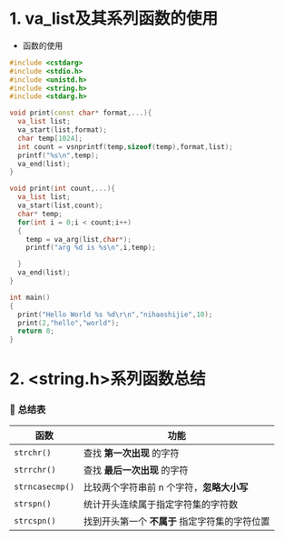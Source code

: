 # 1. va_list及其系列函数的使用

- 函数的使用

```cpp
#include <cstdarg>
#include <stdio.h>
#include <unistd.h>
#include <string.h>
#include <stdarg.h>

void print(const char* format,...){
  va_list list;
  va_start(list,format);
  char temp[1024];
  int count = vsnprintf(temp,sizeof(temp),format,list);
  printf("%s\n",temp);
  va_end(list);
}

void print(int count,...){
  va_list list;
  va_start(list,count);
  char* temp;
  for(int i = 0;i < count;i++)
  {
    temp = va_arg(list,char*);
    printf("arg %d is %s\n",i,temp);

  }
  va_end(list);
}

int main()
{
  print("Hello World %s %d\r\n","nihaoshijie",10);
  print(2,"hello","world");
  return 0;
}
```

# 2. <string.h>系列函数总结
### 🎯 **总结表**

| 函数              | 功能                         |
| --------------- | -------------------------- |
| `strchr()`      | 查找 **第一次出现** 的字符           |
| `strrchr()`     | 查找 **最后一次出现** 的字符          |
| `strncasecmp()` | 比较两个字符串前 n 个字符，**忽略大小写**   |
| `strspn()`      | 统计开头连续属于指定字符集的字符数          |
| `strcspn()`     | 找到开头第一个 **不属于** 指定字符集的字符位置 |